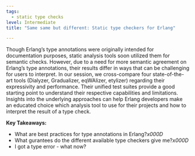```yaml
---
tags: 
  - static type checks
level: Intermediate
title: "Same same but different: Static type checkers for Erlang"

---
```

Though Erlang’s type annotations were originally intended for documentation purposes, static analysis tools soon utilized them for semantic checks. However, due to a need for more semantic agreement on Erlang’s type annotations, their results differ in ways that can be challenging for users to interpret. In our session, we cross-compare four state-of-the-art tools (Dialyzer, Gradualizer, eqWAlizer, etylizer) regarding their expressivity and performance. Their unified test suites provide a good starting point to understand their respective capabilities and limitations. Insights into the underlying approaches can help Erlang developers make an educated choice which analysis tool to use for their projects and how to interpret the result of a type check. 

**Key Takeaways:**
- What are best practices for type annotations in Erlang?_x000D_
- What gurantees do the different available type checkers give me?_x000D_
- I got a type error - what now?


